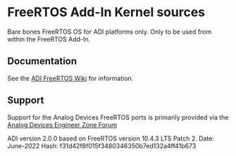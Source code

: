 # FreeRTOS Add-In Kernel sources
Bare bones FreeRTOS OS for ADI platforms only.
Only to be used from within the FreeRTOS Add-In.

## Documentation
See the [ADI FreeRTOS Wiki](https://wiki.analog.com/resources/tools-software/freertos/) for information.

## Support
Support for the Analog Devices FreeRTOS ports is primarily provided via the [Analog Devices Engineer Zone Forum](https://ez.analog.com/community/dsp/software-and-development-tools/freertos)

ADI version 2.0.0 based on FreeRTOS version 10.4.3 LTS Patch 2.
Date: June-2022
Hash: f31d42f8f015f3480346350b7ed132a4ff41b673
